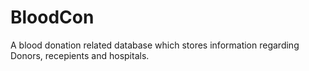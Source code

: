 # BloodCon

A blood donation related database which stores information regarding Donors, recepients and hospitals.
